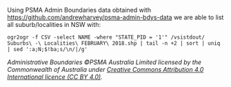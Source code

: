 Using PSMA Admin Boundaries data obtained with https://github.com/andrewharvey/psma-admin-bdys-data we are able to list all suburb/localities in NSW with:

    ogr2ogr -f CSV -select NAME -where "STATE_PID = '1'" /vsistdout/ Suburbs\ -\ Localities\ FEBRUARY\ 2018.shp | tail -n +2 | sort | uniq | sed ':a;N;$!ba;s/\n/|/g'

_Administrative Boundaries ©PSMA Australia Limited licensed by the Commonwealth of Australia under [Creative Commons Attribution 4.0 International licence (CC BY 4.0)](https://creativecommons.org/licenses/by/4.0/)._


